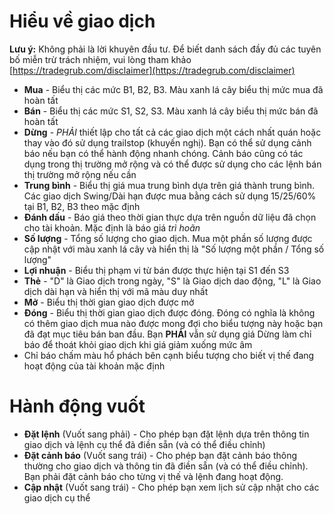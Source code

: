 # **Hiểu về giao dịch**

**Lưu ý:** Không phải là lời khuyên đầu tư. Để biết danh sách đầy đủ các tuyên bố miễn trừ trách nhiệm, vui lòng tham khảo [https://tradegrub.com/disclaimer](https://tradegrub.com/disclaimer)

- **Mua** - Biểu thị các mức B1, B2, B3. Màu xanh lá cây biểu thị mức mua đã hoàn tất
- **Bán** - Biểu thị các mức S1, S2, S3. Màu xanh lá cây biểu thị mức bán đã hoàn tất
- **Dừng** - *PHẢI* thiết lập cho tất cả các giao dịch một cách nhất quán hoặc thay vào đó sử dụng trailstop (khuyến nghị). Bạn có thể sử dụng cảnh báo nếu bạn có thể hành động nhanh chóng. Cảnh báo cũng có tác dụng trong thị trường mở rộng và có thể được sử dụng cho các lệnh bán thị trường mở rộng nếu cần
- **Trung bình** - Biểu thị giá mua trung bình dựa trên giá thành trung bình. Các giao dịch Swing/Dài hạn được mua bằng cách sử dụng 15/25/60% tại B1, B2, B3 theo mặc định
- **Đánh dấu** - Báo giá theo thời gian thực dựa trên nguồn dữ liệu đã chọn cho tài khoản. Mặc định là báo giá *trì hoãn*
- **Số lượng** - Tổng số lượng cho giao dịch. Mua một phần số lượng được cập nhật với màu xanh lá cây và hiển thị là "Số lượng một phần / Tổng số lượng"
- **Lợi nhuận** - Biểu thị phạm vi từ bán được thực hiện tại S1 đến S3
- **Thẻ** - "D" là Giao dịch trong ngày, "S" là Giao dịch dao động, "L" là Giao dịch dài hạn và hiển thị với mã màu duy nhất
- **Mở** - Biểu thị thời gian giao dịch được mở
- **Đóng** - Biểu thị thời gian giao dịch được đóng. Đóng có nghĩa là không có thêm giao dịch mua nào được mong đợi cho biểu tượng này hoặc bạn đã đạt mục tiêu bán ban đầu. Bạn **PHẢI** vẫn sử dụng giá Dừng làm chỉ báo để thoát khỏi giao dịch khi giá giảm xuống mức âm
- Chỉ báo chấm màu hổ phách bên cạnh biểu tượng cho biết vị thế đang hoạt động của tài khoản mặc định

# Hành động vuốt
- **Đặt lệnh** (Vuốt sang phải) - Cho phép bạn đặt lệnh dựa trên thông tin giao dịch và lệnh cụ thể đã điền sẵn (và có thể điều chỉnh)
- **Đặt cảnh báo** (Vuốt sang trái) - Cho phép bạn đặt cảnh báo thông thường cho giao dịch và thông tin đã điền sẵn (và có thể điều chỉnh). Bạn phải đặt cảnh báo cho từng vị thế và lệnh đang hoạt động.
- **Cập nhật** (Vuốt sang trái) - Cho phép bạn xem lịch sử cập nhật cho các giao dịch cụ thể

